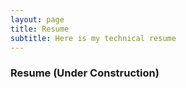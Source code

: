 ```yaml
---
layout: page
title: Resume
subtitle: Here is my technical resume
---
```

### Resume (Under Construction)

